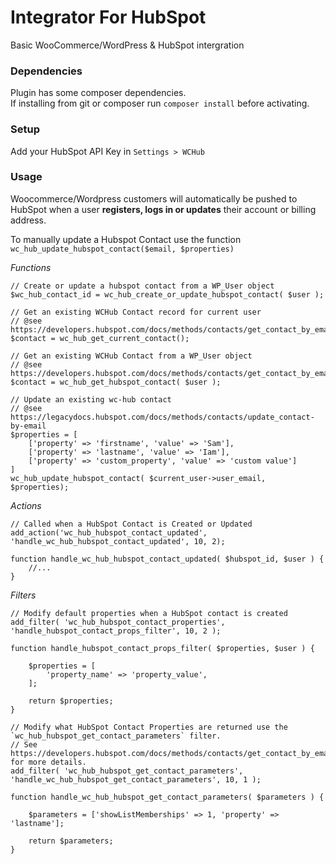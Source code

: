 # Integrator For HubSpot

Basic WooCommerce/WordPress & HubSpot intergration

### Dependencies

Plugin has some composer dependencies.  
If installing from git or composer run `composer install` before activating.

### Setup

Add your HubSpot API Key in `Settings > WCHub` 

### Usage

Woocommerce/Wordpress customers will automatically be pushed to HubSpot when a user **registers, logs in or updates** their account or billing address.

To manually update a Hubspot Contact use the function `wc_hub_update_hubspot_contact($email, $properties)`

*Functions*

```
// Create or update a hubspot contact from a WP_User object
$wc_hub_contact_id = wc_hub_create_or_update_hubspot_contact( $user );

// Get an existing WCHub Contact record for current user
// @see https://developers.hubspot.com/docs/methods/contacts/get_contact_by_email
$contact = wc_hub_get_current_contact();

// Get an existing WCHub Contact from a WP_User object
// @see https://developers.hubspot.com/docs/methods/contacts/get_contact_by_email
$contact = wc_hub_get_hubspot_contact( $user );

// Update an existing wc-hub contact
// @see https://legacydocs.hubspot.com/docs/methods/contacts/update_contact-by-email 
$properties = [
    ['property' => 'firstname', 'value' => 'Sam'], 
    ['property' => 'lastname', 'value' => 'Iam'],
    ['property' => 'custom_property', 'value' => 'custom value']
]
wc_hub_update_hubspot_contact( $current_user->user_email, $properties);
```

*Actions*

```
// Called when a HubSpot Contact is Created or Updated
add_action('wc_hub_hubspot_contact_updated', 'handle_wc_hub_hubspot_contact_updated', 10, 2);

function handle_wc_hub_hubspot_contact_updated( $hubspot_id, $user ) { 
    //... 
}
```

*Filters*

```
// Modify default properties when a HubSpot contact is created
add_filter( 'wc_hub_hubspot_contact_properties', 'handle_hubspot_contact_props_filter', 10, 2 );

function handle_hubspot_contact_props_filter( $properties, $user ) {

    $properties = [
        'property_name' => 'property_value',
    ];

    return $properties;
}

```

```
// Modify what HubSpot Contact Properties are returned use the `wc_hub_hubspot_get_contact_parameters` filter.
// See https://developers.hubspot.com/docs/methods/contacts/get_contact_by_email  for more details.
add_filter( 'wc_hub_hubspot_get_contact_parameters', 'handle_wc_hub_hubspot_get_contact_parameters', 10, 1 );

function handle_wc_hub_hubspot_get_contact_parameters( $parameters ) {

    $parameters = ['showListMemberships' => 1, 'property' => 'lastname'];

    return $parameters;
}
```
